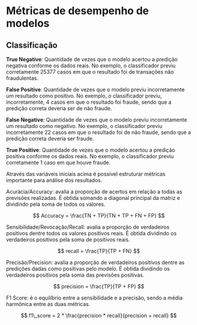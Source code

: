 # Métricas de desempenho de modelos

## Classificação

**True Negative**: Quantidade de vezes que o modelo acertou a predição negativa conforme os dados reais. No exemplo, o classificador previu corretamente 25377 casos em que o resultado foi de transações não fraudulentas.

**False Positive**: Quantidade de vezes que o modelo previu incorretamente um resultado como positivo. No exemplo, o classificador previu, incorretamente, 4 casos em que o resultado foi fraude, sendo que a predição correta deveria ser de não fraude.

**False Negative**: Quantidade de vezes que o modelo previu incorretamente um resultado como negativo. No exemplo, o classificador previu incorretamente 22 casos em que o resultado foi de não fraude, sendo que a predição correta deveria ser fraude.

**True Positive**: Quantidade de vezes que o modelo acertou a predição positiva conforme os dados reais. No exemplo, o classificador previu corretamente 1 caso em que houve fraude.

Através das variáveis iniciais acima é possível estruturar métricas importante para análise dos resultados.

Acurácia/Accuracy: avalia a proporção de acertos em relação a todas as previsões realizadas. É obtida somando a diagonal principal da matriz e dividindo pela soma de todos os valores.

$$
Accuracy = \frac{TN + TP}{TN + TP + FN + FP}
$$

Sensibilidade/Revocação/Recall: avalia a proporção de verdadeiros positivos dentre todos os valores positivos reais. É obtida dividindo os verdadeiros positivos pela soma de positivos reais.

$$
recall = \frac{TP}{TP + FN}
$$

Precisão/Precision: avalia a proporção de verdadeiros positivos dentre as predições dadas como positivas pelo modelo. É obtida dividindo os verdadeiros positivos pela soma das previsões positivas.

$$
precision = \frac{TP}{TP + FP}
$$

F1 Score: é o equilíbrio entre a sensibilidade e a precisão, sendo a média harmônica entre as duas métricas.

$$
f1\_score = 2 * \frac{precision * recall}{precision + recall}
$$